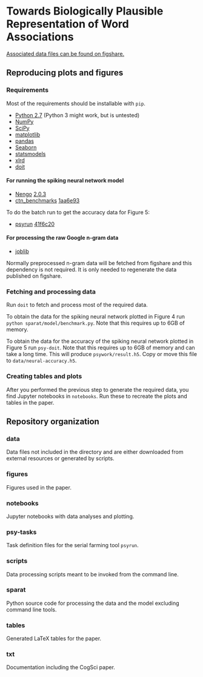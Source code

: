 # Towards Biologically Plausible Representation of Word Associations

[Associated data files can be found on figshare.](https://dx.doi.org/10.6084/m9.figshare.2066799)

## Reproducing plots and figures

### Requirements

Most of the requirements should be installable with `pip`.

* [Python 2.7](https://www.python.org/) (Python 3 might work, but is untested)
* [NumPy](http://www.numpy.org/)
* [SciPy](http://www.scipy.org/)
* [matplotlib](http://matplotlib.org/)
* [pandas](http://pandas.pydata.org/)
* [Seaborn](http://stanford.edu/~mwaskom/software/seaborn/)
* [statsmodels](http://statsmodels.sourceforge.net/)
* [xlrd](http://www.python-excel.org/)
* [doit](http://pydoit.org/)

#### For running the spiking neural network model

* [Nengo](https://github.com/nengo/nengo) [2.0.3](https://github.com/nengo/nengo/releases/tag/v2.0.3)
* [ctn_benchmarks](https://github.com/ctn-waterloo/ctn_benchmarks) [1aa6e93](https://github.com/ctn-waterloo/ctn_benchmarks/tree/1aa6e93b912fd16170ba8e3426f8718c85070504)

To do the batch run to get the accuracy data for Figure 5:

* [psyrun](https://github.com/jgosmann/psyrun) [41f6c20](https://github.com/jgosmann/psyrun/tree/41f6c203b65c14e7dc5c1ef424c75ec3ca8f9dbb)

#### For processing the raw Google n-gram data

* [joblib](https://pythonhosted.org/joblib/)

Normally preprocessed n-gram data will be fetched from figshare and this
dependency is not required. It is only needed to regenerate the data published
on figshare.


### Fetching and processing data

Run `doit` to fetch and process most of the required data.

To obtain the data for the spiking neural network plotted in Figure 4 run
`python sparat/model/benchmark.py`. Note that this requires up to 6GB of memory.

To obtain the data for the accuracy of the spiking neural network plotted in
Figure 5 run `psy-doit`. Note that this requires up to 6GB of memory and can
take a long time. This will produce `psywork/result.h5`. Copy or move this file
to `data/neural-accuracy.h5`.


### Creating tables and plots

After you performed the previous step to generate the required data, you find
Jupyter notebooks in `notebooks`. Run these to recreate the plots and tables in
the paper.


## Repository organization

### data
Data files not included in the directory and are either downloaded from
external resources or generated by scripts.

### figures
Figures used in the paper.

### notebooks
Jupyter notebooks with data analyses and plotting.

### psy-tasks
Task definition files for the serial farming tool `psyrun`.

### scripts
Data processing scripts meant to be invoked from the command line.

### sparat
Python source code for processing the data and the model excluding command line
tools.

### tables
Generated LaTeX tables for the paper.

### txt
Documentation including the CogSci paper.
